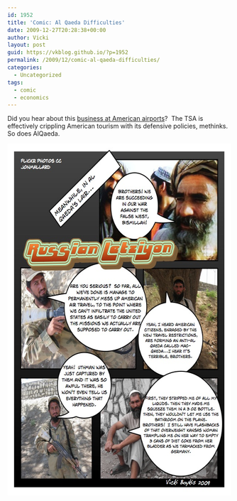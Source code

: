 ```yaml
---
id: 1952
title: 'Comic: Al Qaeda Difficulties'
date: 2009-12-27T20:28:38+00:00
author: Vicki
layout: post
guid: https://vkblog.github.io/?p=1952
permalink: /2009/12/comic-al-qaeda-difficulties/
categories:
  - Uncategorized
tags:
  - comic
  - economics
---
```

Did you hear about this [business at American airports](http://www.bloomberg.com/apps/news?pid=20601103&sid=ahaxpwJbKy3I)?  The TSA is effectively crippling American tourism with its defensive policies, methinks.  So does AlQaeda.

[<img class="aligncenter size-full wp-image-1953" title="Page_1" src="https://raw.githubusercontent.com/vkblog/vkblog.github.io/master/public/img/2009/12/Page_13.jpg" alt="Page_1" width="612" height="792" />](https://raw.githubusercontent.com/vkblog/vkblog.github.io/master/public/img/2009/12/Page_13.jpg)
